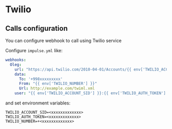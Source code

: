 # Twilio

## Calls configuration

You can configure webhook to call using Twilio service

Configure `impulse.yml` like:
```yaml
webhooks:
  Oleg:
    url: "https://api.twilio.com/2010-04-01/Accounts/{{ env['TWILIO_ACCOUNT_SID'] }}/Calls.json"
    data:
      To: '+998xxxxxxxxx'
      From: "{{ env['TWILIO_NUMBER'] }}"
      Url: http://example.com/twiml.xml
    user: "{{ env['TWILIO_ACCOUNT_SID'] }}:{{ env['TWILIO_AUTH_TOKEN'] }}"
```

and set environment variables:
```
TWILIO_ACCOUNT_SID=<xxxxxxxxxxxxx>
TWILIO_AUTH_TOKEN=<xxxxxxxxxxxxx>
TWILIO_NUMBER=+<xxxxxxxxxxxxx>
```
